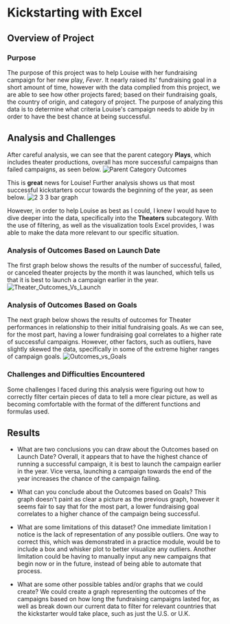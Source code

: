 # Kickstarting with Excel

## Overview of Project

### Purpose

The purpose of this project was to help Louise with her fundraising campaign for her new play, *Fever*. It nearly raised its' fundraising goal in a short amount of time, however with the data complied from this project, we are able to see how other projects fared; based on their fundraising goals, the country of origin, and category of project. The purpose of analyzing this data is to determine what criteria Louise's campaign needs to abide by in order to have the best chance at being successful.

## Analysis and Challenges

After careful analysis, we can see that the parent category **Plays**, which includes theater productions, overall has more successful campaigns than failed campaigns, as seen below.
![Parent Category Outcomes](https://user-images.githubusercontent.com/77767984/116001887-82b0ed80-a5bc-11eb-875b-6ab187f76205.png)

This is **great** news for Louise! Further analysis shows us that most successful kickstarters occur towards the beginning of the year, as seen below.
![2 3 3 bar graph](https://user-images.githubusercontent.com/77767984/116001890-847ab100-a5bc-11eb-8423-ffc67f61d8bc.png)

However, in order to help Louise as best as I could, I knew I would have to dive deeper into the data, specifically into the **Theaters** subcategory. With the use of filtering, as well as the visualization tools Excel provides, I was able to make the data more relevant to our specific situation.

### Analysis of Outcomes Based on Launch Date

 The first graph below shows the results of the number of successful, failed, or canceled theater projects by the month it was launched, which tells us that it is best to launch a campaign earlier in the year.
 ![Theater_Outcomes_Vs_Launch](https://user-images.githubusercontent.com/77767984/116329904-f1936f80-a791-11eb-96b2-aa616882c88e.png)
 
### Analysis of Outcomes Based on Goals

The next graph below shows the results of outcomes for Theater performances in relationship to their initial fundraising goals. As we can see, for the most part, having a lower fundraising goal correlates to a higher rate of successful campaigns. However, other factors, such as outliers, have slightly skewed the data, specifically in some of the extreme higher ranges of campaign goals.
![Outcomes_vs_Goals](https://user-images.githubusercontent.com/77767984/116329912-f526f680-a791-11eb-87fa-7414a90733ea.png)

### Challenges and Difficulties Encountered

Some challenges I faced during this analysis were figuring out how to correctly filter certain pieces of data to tell a more clear picture, as well as becoming comfortable with the format of the different functions and formulas used.

## Results

- What are two conclusions you can draw about the Outcomes based on Launch Date?
Overall, it appears that to have the highest chance of running a successful campaign, it is best to launch the campaign earlier in the year. Vice versa, launching a campaign towards the end of the year increases the chance of the campaign failing.

- What can you conclude about the Outcomes based on Goals?
This graph doesn't paint as clear a picture as the previous graph, however it seems fair to say that for the most part, a lower fundraising goal correlates to a higher chance of the campaign being successful.

- What are some limitations of this dataset?
One immediate limitation I notice is the lack of representation of any possible outliers. One way to correct this, which was demonstrated in a practice module, would be to include a box and whisker plot to better visualize any outliers. Another limitation could be having to manually input any new campaigns that begin now or in the future, instead of being able to automate that process.

- What are some other possible tables and/or graphs that we could create?
We could create a graph representing the outcomes of the campaigns based on how long the fundraising campaigns lasted for, as well as break down our current data to filter for relevant countries that the kickstarter would take place, such as just the U.S. or U.K.
